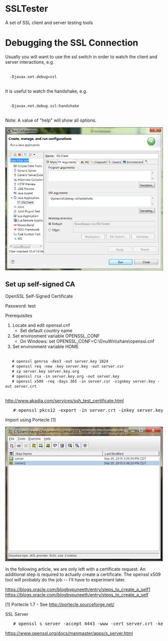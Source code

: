 # SSLTester
A set of SSL client and server testing tools

# Debugging the SSL Connection

Usually you will want to use the ssl switch in order to watch the client and server interactions, e.g.

<pre>
  <code>
  -Djavax.net.debug=ssl
  </code>
</pre>

It is useful to watch the handshake, e.g.

<pre>
  <code>
  -Djavax.net.debug.ssl:handshake
  </code>
</pre>

Note: A value of "help" will show all options.

![SSL Debug](images/SSL-Debug.png?raw=true "SSL Debug")

## Set up self-signed CA

OpenSSL Self-Signed Certificate

Password: test

Prerequisites

1. Locate and edit openssl.cnf
   - Set default country name
2. Set environment variable OPENSSL_CONF
   - On Windows: set OPENSSL_CONF=C:\GnuWin\share\openssl.cnf
3. Set environment variable HOME

<pre>
   <code>
   # openssl genrsa -des3 -out server.key 1024
   # openssl req -new -key server.key -out server.csr
   # cp server.key server.key.org
   # openssl rsa -in server.key.org -out server.key
   # openssl x509 -req -days 365 -in server.csr -signkey server.key -out server.crt
   </code>
</pre>

http://www.akadia.com/services/ssh_test_certificate.html

<pre>
   # openssl pkcs12 -export -in server.crt -inkey server.key -out server.p12 -name server
</pre>

Import using Portecle [1]

![Portecle](images/Portecle1.7.png?raw=true "Portecle 1.7")

In the following article, we are only left with a certificate request. An additional step is required to actually create a certificate. The openssl x509 tool will probably do the job -- I'll have to experiment later.

https://blogs.oracle.com/blogbypuneeth/entry/steps_to_create_a_self1
https://blogs.oracle.com/blogbypuneeth/entry/steps_to_create_a_self

[1] Portecle 1.7 - See http://portecle.sourceforge.net/


SSL Server

<pre>
   # openssl s_server -accept 4443 -www -cert server.crt -key server.key
</pre>

https://www.openssl.org/docs/manmaster/apps/s_server.html

